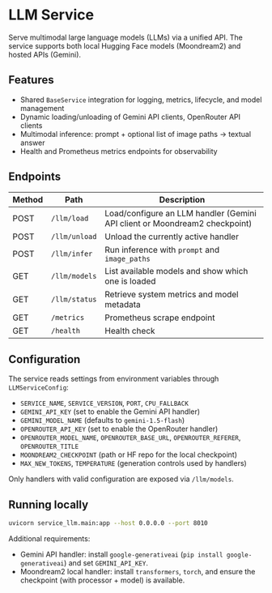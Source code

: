 # LLM Service

Serve multimodal large language models (LLMs) via a unified API. The service supports both local Hugging Face models (Moondream2) and hosted APIs (Gemini).

## Features
- Shared `BaseService` integration for logging, metrics, lifecycle, and model management
- Dynamic loading/unloading of Gemini API clients, OpenRouter API clients
- Multimodal inference: prompt + optional list of image paths → textual answer
- Health and Prometheus metrics endpoints for observability

## Endpoints
| Method | Path | Description |
| --- | --- | --- |
| POST | `/llm/load` | Load/configure an LLM handler (Gemini API client or Moondream2 checkpoint) |
| POST | `/llm/unload` | Unload the currently active handler |
| POST | `/llm/infer` | Run inference with `prompt` and `image_paths` |
| GET | `/llm/models` | List available models and show which one is loaded |
| GET | `/llm/status` | Retrieve system metrics and model metadata |
| GET | `/metrics` | Prometheus scrape endpoint |
| GET | `/health` | Health check |

## Configuration
The service reads settings from environment variables through `LLMServiceConfig`:
- `SERVICE_NAME`, `SERVICE_VERSION`, `PORT`, `CPU_FALLBACK`
- `GEMINI_API_KEY` (set to enable the Gemini API handler)
- `GEMINI_MODEL_NAME` (defaults to `gemini-1.5-flash`)
- `OPENROUTER_API_KEY` (set to enable the OpenRouter handler)
- `OPENROUTER_MODEL_NAME`, `OPENROUTER_BASE_URL`, `OPENROUTER_REFERER`, `OPENROUTER_TITLE`
- `MOONDREAM2_CHECKPOINT` (path or HF repo for the local checkpoint)
- `MAX_NEW_TOKENS`, `TEMPERATURE` (generation controls used by handlers)

Only handlers with valid configuration are exposed via `/llm/models`.

## Running locally
```bash
uvicorn service_llm.main:app --host 0.0.0.0 --port 8010
```

Additional requirements:
- Gemini API handler: install `google-generativeai` (`pip install google-generativeai`) and set `GEMINI_API_KEY`.
- Moondream2 local handler: install `transformers`, `torch`, and ensure the checkpoint (with processor + model) is available.
